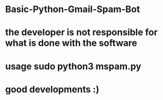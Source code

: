# Basic-Python-Gmail-Spam-Bot
# the developer is not responsible for what is done with the software
# usage sudo python3 mspam.py
# good developments :)
